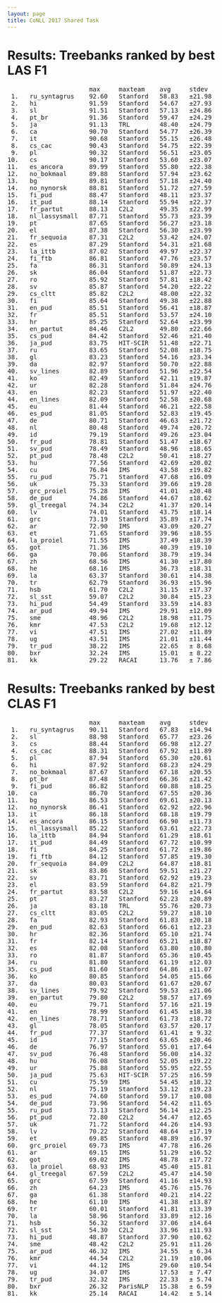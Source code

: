 ```yaml
---
layout: page
title: CoNLL 2017 Shared Task
---
```


# Results: Treebanks ranked by best LAS F1

<pre>
                      max     maxteam    avg     stdev
 1.   ru_syntagrus    92.60   Stanford   58.83   ±21.98
 2.   hi              91.59   Stanford   54.67   ±27.93
 3.   sl              91.51   Stanford   57.13   ±24.86
 4.   pt_br           91.36   Stanford   59.47   ±24.29
 5.   ja              91.13   TRL        48.40   ±24.79
 6.   ca              90.70   Stanford   54.77   ±26.39
 7.   it              90.68   Stanford   55.15   ±26.48
 8.   cs_cac          90.43   Stanford   54.75   ±22.39
 9.   pl              90.32   Stanford   56.51   ±23.05
10.   cs              90.17   Stanford   53.60   ±23.07
11.   es_ancora       89.99   Stanford   55.80   ±22.38
12.   no_bokmaal      89.88   Stanford   57.94   ±23.62
13.   bg              89.81   Stanford   57.18   ±24.40
14.   no_nynorsk      88.81   Stanford   51.72   ±27.59
15.   fi_pud          88.47   Stanford   48.11   ±23.37
16.   it_pud          88.14   Stanford   55.94   ±22.37
17.   fr_partut       88.13   C2L2       49.35   ±22.99
18.   nl_lassysmall   87.71   Stanford   55.73   ±23.39
19.   pt              87.65   Stanford   56.27   ±23.18
20.   el              87.38   Stanford   56.30   ±23.99
21.   fr_sequoia      87.31   C2L2       53.42   ±24.07
22.   es              87.29   Stanford   54.31   ±21.68
23.   la_ittb         87.02   Stanford   49.97   ±22.37
24.   fi_ftb          86.81   Stanford   47.76   ±23.57
25.   fa              86.31   Stanford   50.89   ±24.13
26.   sk              86.04   Stanford   51.87   ±22.73
27.   ro              85.92   Stanford   57.81   ±18.42
28.   sv              85.87   Stanford   54.20   ±22.22
29.   cs_cltt         85.82   C2L2       48.00   ±22.32
30.   fi              85.64   Stanford   49.38   ±22.88
31.   en_pud          85.51   Stanford   56.41   ±18.87
32.   fr              85.51   Stanford   53.57   ±24.10
33.   hr              85.25   Stanford   52.64   ±23.99
34.   en_partut       84.46   C2L2       49.80   ±22.66
35.   cs_pud          84.42   Stanford   52.46   ±21.40
36.   ja_pud          83.75   HIT-SCIR   51.48   ±22.71
37.   ru              83.65   Stanford   52.08   ±18.75
38.   gl              83.23   Stanford   54.16   ±23.34
39.   da              82.97   Stanford   50.70   ±22.88
40.   sv_lines        82.89   Stanford   51.96   ±22.54
41.   ko              82.49   Stanford   42.11   ±19.87
42.   ur              82.28   Stanford   51.84   ±24.76
43.   en              82.23   Stanford   51.97   ±22.40
44.   en_lines        82.09   Stanford   52.58   ±20.68
45.   eu              81.44   Stanford   46.21   ±22.58
46.   es_pud          81.05   Stanford   52.83   ±19.45
47.   de              80.71   Stanford   46.63   ±21.72
48.   nl              80.48   Stanford   49.74   ±20.72
49.   id              79.19   Stanford   49.26   ±23.04
50.   fr_pud          78.81   Stanford   51.47   ±18.67
51.   sv_pud          78.49   Stanford   48.96   ±18.65
52.   pt_pud          78.48   C2L2       50.41   ±18.27
53.   hu              77.56   Stanford   42.69   ±20.02
54.   cu              76.84   IMS        43.58   ±19.82
55.   ru_pud          75.71   Stanford   47.68   ±16.09
56.   uk              75.33   Stanford   39.66   ±19.28
57.   grc_proiel      75.28   IMS        41.01   ±20.48
58.   de_pud          74.86   Stanford   44.67   ±18.62
59.   gl_treegal      74.34   C2L2       41.37   ±20.14
60.   lv              74.01   Stanford   43.75   ±18.14
61.   grc             73.19   Stanford   35.89   ±17.74
62.   ar              72.90   IMS        43.09   ±20.27
63.   et              71.65   Stanford   39.96   ±18.55
64.   la_proiel       71.55   IMS        37.49   ±18.39
65.   got             71.36   IMS        40.39   ±19.10
66.   ga              70.06   Stanford   38.79   ±19.34
67.   zh              68.56   IMS        41.30   ±17.80
68.   he              68.16   IMS        36.73   ±18.31
69.   la              63.37   Stanford   30.61   ±14.38
70.   tr              62.79   Stanford   36.93   ±15.96
71.   hsb             61.70   C2L2       31.15   ±17.37
72.   sl_sst          59.07   C2L2       30.84   ±15.23
73.   hi_pud          54.49   Stanford   33.59   ±14.83
74.   ar_pud          49.94   IMS        29.91   ±12.09
75.   sme             48.96   C2L2       18.98   ±11.75
76.   kmr             47.53   C2L2       19.68   ±12.12
77.   vi              47.51   IMS        27.02   ±11.89
78.   ug              43.51   IMS        21.01   ±11.44
79.   tr_pud          38.22   IMS        22.65   ± 8.68
80.   bxr             32.24   IMS        15.01   ± 8.22
81.   kk              29.22   RACAI      13.76   ± 7.86
</pre>



# Results: Treebanks ranked by best CLAS F1

<pre>
                      max     maxteam    avg     stdev
 1.   ru_syntagrus    90.11   Stanford   67.83   ±14.94
 2.   sl              88.98   Stanford   65.77   ±23.26
 3.   cs              88.44   Stanford   66.98   ±12.27
 4.   cs_cac          88.31   Stanford   67.92   ±11.89
 5.   pl              87.94   Stanford   65.30   ±20.61
 6.   hi              87.92   Stanford   68.23   ±24.29
 7.   no_bokmaal      87.67   Stanford   67.18   ±20.55
 8.   pt_br           87.48   Stanford   66.36   ±21.42
 9.   fi_pud          86.82   Stanford   60.88   ±18.25
10.   ca              86.70   Stanford   67.55   ±20.36
11.   bg              86.53   Stanford   69.61   ±20.13
12.   no_nynorsk      86.41   Stanford   62.92   ±22.96
13.   it              86.18   Stanford   68.18   ±19.79
14.   es_ancora       86.15   Stanford   66.90   ±11.73
15.   nl_lassysmall   85.22   Stanford   63.61   ±22.73
16.   la_ittb         84.94   Stanford   61.29   ±18.61
17.   it_pud          84.49   Stanford   67.72   ±10.99
18.   fi              84.25   Stanford   61.72   ±19.86
19.   fi_ftb          84.12   Stanford   57.85   ±19.30
20.   fr_sequoia      84.09   C2L2       64.87   ±18.81
21.   sk              83.86   Stanford   59.51   ±21.27
22.   sv              83.71   Stanford   62.92   ±19.23
23.   el              83.59   Stanford   64.82   ±21.79
24.   fr_partut       83.58   C2L2       59.16   ±14.64
25.   pt              83.27   Stanford   62.23   ±20.89
26.   ja              83.18   TRL        55.76   ±20.73
27.   cs_cltt         83.05   C2L2       59.27   ±18.10
28.   fa              82.93   Stanford   61.83   ±20.18
29.   en_pud          82.63   Stanford   66.61   ±12.23
30.   hr              82.36   Stanford   65.10   ±21.74
31.   fr              82.14   Stanford   65.21   ±18.87
32.   es              82.08   Stanford   63.80   ±10.80
33.   ro              81.87   Stanford   65.36   ±10.45
34.   ru              81.80   Stanford   61.19   ±12.03
35.   cs_pud          81.60   Stanford   64.86   ±11.07
36.   ko              80.85   Stanford   54.05   ±15.66
37.   da              80.03   Stanford   61.67   ±20.67
38.   sv_lines        79.92   Stanford   59.53   ±21.06
39.   en_partut       79.80   C2L2       58.57   ±17.69
40.   eu              79.71   Stanford   57.16   ±21.19
41.   en              78.99   Stanford   61.45   ±18.38
42.   en_lines        78.71   Stanford   61.73   ±18.72
43.   gl              78.05   Stanford   63.57   ±20.17
44.   fr_pud          77.37   Stanford   61.41   ± 9.32
45.   id              77.15   Stanford   63.65   ±20.46
46.   de              76.97   Stanford   55.01   ±17.64
47.   sv_pud          76.48   Stanford   56.00   ±14.32
48.   hu              76.08   Stanford   52.05   ±19.22
49.   ur              75.88   Stanford   55.95   ±22.55
50.   ja_pud          75.63   HIT-SCIR   57.25   ±16.59
51.   cu              75.59   IMS        54.45   ±18.32
52.   nl              75.19   Stanford   53.12   ±19.23
53.   es_pud          74.60   Stanford   59.17   ±10.08
54.   de_pud          73.96   Stanford   54.42   ±11.65
55.   ru_pud          73.13   Stanford   56.14   ±12.25
56.   pt_pud          72.80   C2L2       54.47   ±12.65
57.   uk              71.72   Stanford   44.26   ±14.93
58.   lv              70.22   Stanford   48.64   ±17.19
59.   et              69.85   Stanford   48.89   ±16.97
60.   grc_proiel      69.73   IMS        47.78   ±16.26
61.   ar              69.15   IMS        51.29   ±16.52
62.   got             69.02   IMS        48.78   ±17.72
63.   la_proiel       68.93   IMS        45.40   ±15.81
64.   gl_treegal      67.59   C2L2       45.47   ±14.50
65.   grc             67.59   Stanford   41.16   ±14.93
66.   zh              64.23   IMS        45.76   ±15.76
67.   ga              61.38   Stanford   40.21   ±14.22
68.   he              61.10   IMS        41.38   ±13.87
69.   tr              60.01   Stanford   41.81   ±13.39
70.   la              58.96   Stanford   33.89   ±12.16
71.   hsb             56.32   Stanford   37.06   ±14.64
72.   sl_sst          54.30   C2L2       33.96   ±11.93
73.   hi_pud          48.87   Stanford   37.90   ±10.62
74.   sme             48.42   C2L2       25.91   ±11.26
75.   ar_pud          46.32   IMS        34.55   ± 6.34
76.   kmr             44.54   C2L2       21.19   ±10.06
77.   vi              44.12   IMS        29.60   ±10.54
78.   ug              34.07   IMS        17.53   ± 7.47
79.   tr_pud          32.32   IMS        22.33   ± 5.74
80.   bxr             26.32   ParisNLP   15.38   ± 6.59
81.   kk              25.14   RACAI      14.42   ± 5.14
</pre>
